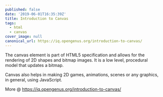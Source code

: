 ```yaml
---
published: false
date: '2019-06-01T16:35:39Z'
title: Introduction to Canvas
tags:
  - html
  - canvas
cover_image: null
canonical_url: https://iq.opengenus.org/introduction-to-canvas/
---
```


The canvas element is part of HTML5 specification and allows for the rendering of 2D shapes and bitmap images. It is a low level, procedural model that updates a bitmap.

Canvas also helps in making 2D games, animations, scenes or any graphics, in general, using JavaScript.

More @ https://iq.opengenus.org/introduction-to-canvas/